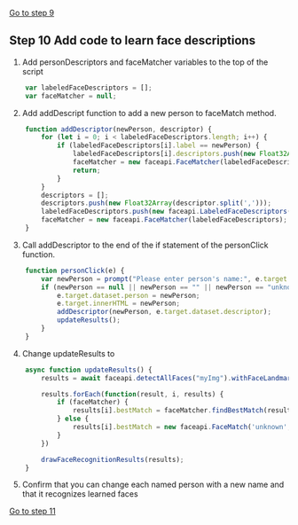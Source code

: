 [Go to step 9](https://github.com/seattleacademy/faceCam/tree/step9)
## Step 10 Add code to learn face descriptions
1.  Add personDescriptors and faceMatcher variables to the top of the script

```javascript
    var labeledFaceDescriptors = [];
    var faceMatcher = null;
```
2.  Add addDescript function to add a new person to faceMatch method.
```javascript
    function addDescriptor(newPerson, descriptor) {
        for (let i = 0; i < labeledFaceDescriptors.length; i++) {
            if (labeledFaceDescriptors[i].label == newPerson) {
                labeledFaceDescriptors[i].descriptors.push(new Float32Array(descriptor.split(',')));
                faceMatcher = new faceapi.FaceMatcher(labeledFaceDescriptors);
                return;
            }
        }
        descriptors = [];
        descriptors.push(new Float32Array(descriptor.split(',')));
        labeledFaceDescriptors.push(new faceapi.LabeledFaceDescriptors(newPerson, descriptors));
        faceMatcher = new faceapi.FaceMatcher(labeledFaceDescriptors);
    }
```
3. Call addDescriptor to the end of the if statement of the personClick function.
```javascript
    function personClick(e) {
        var newPerson = prompt("Please enter person's name:", e.target.dataset.person);
        if (newPerson == null || newPerson == "" || newPerson == "unknown") {} else {
            e.target.dataset.person = newPerson;
            e.target.innerHTML = newPerson;
            addDescriptor(newPerson, e.target.dataset.descriptor);
            updateResults();
        }
    }
```
4.  Change updateResults to 
```javascript
    async function updateResults() {
        results = await faceapi.detectAllFaces("myImg").withFaceLandmarks().withFaceExpressions().withAgeAndGender().withFaceDescriptors();

        results.forEach(function(result, i, results) {
            if (faceMatcher) {
                results[i].bestMatch = faceMatcher.findBestMatch(result.descriptor)
            } else {
                results[i].bestMatch = new faceapi.FaceMatch('unknown', 1);
            }
        })

        drawFaceRecognitionResults(results);
    }
```
5. Confirm that you can change each named person with a new name and that it recognizes learned faces

[Go to step 11](https://github.com/seattleacademy/faceCam/tree/step11)
